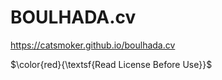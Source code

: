 # BOULHADA.cv

https://catsmoker.github.io/boulhada.cv

$\color{red}{\textsf{Read License Before Use}}$
